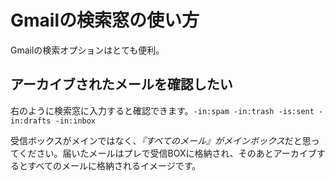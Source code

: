 
# Gmailの検索窓の使い方
Gmailの検索オプションはとても便利。

## アーカイブされたメールを確認したい
右のように検索窓に入力すると確認できます。`-in:spam -in:trash -is:sent -in:drafts -in:inbox `

受信ボックスがメインではなく、*『すべてのメール』がメインボックス*だと思ってください。届いたメールはプレで受信BOXに格納され、そのあとアーカイブするとすべてのメールに格納されるイメージです。
